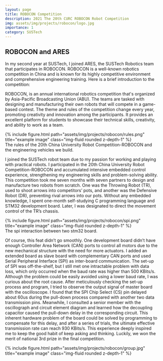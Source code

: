 ```yaml
---
layout: page
title: ROBOCON Competition
description: 2021 The 20th CURC ROBOCON Robot Competition
img: assets/img/projects/robocon/logo.jpg
importance: 1
category: SUSTech
---
```


## ROBOCON and ARES

In my second year at SUSTech, I joined ARES, the SUSTech Robotics team that participates in ROBOCON. ROBOCON is a well-known robotics competition in China and is known for its highly competitive environment and comprehensive engineering training. Here is a brief introduction to the competition:

ROBOCON, is an annual international robotics competition that's organized by Asia-Pacific Broadcasting Union (ABU). The teams are tasked with designing and manufacturing their own robots that will compete in a game-based contest. The theme and rules of the competition change every year, promoting creativity and innovation among the participants. It provides an excellent platform for students to showcase their technical skills, creativity, and ability to work as a team.

<div class="row">
    <div class="col-sm mt-3 mt-md-0">
        {% include figure.html path="assets/img/projects/robocon/rules.png" title="example image" class="img-fluid rounded z-depth-1" %}
    </div>
</div>
<div class="caption">
    The rules of the 20th China University Robot Competition-ROBOCON and the engineering vehicles we build.
</div>

I joined the SUSTech robot team due to my passion for working and playing with practical robots. I participated in the 20th China University Robot Competition-ROBOCON and accumulated intensive embedded control experience, strengthening my engineering skills and problem-solving ability. This competition took me seven months with seven partners to design and manufacture two robots from scratch. One was the Throwing Robot (TR), used to shoot arrows into competitors’ pots, and another was the Defensive Robot (DR), preventing rival arrows into our pots. Without any embedded knowledge, I spent one-month self-studying C programming language and STM32 development board. Later, I was designated to direct the movement control of the TR’s chassis.

<div class="row">
    <div class="col-sm mt-3 mt-md-0">
        {% include figure.html path="assets/img/projects/robocon/spi.png" title="example image" class="img-fluid rounded z-depth-1" %}
    </div>
</div>
<div class="caption">
    The spi interaction between two stm32 board.
</div>

Of course, this feat didn’t go smoothly. One development board didn’t have enough Controller Area Network (CAN) ports to control all motors due to the new mechanical structure with the need for more actuators. I added an extended board as slave board with complementary CAN ports and used Serial Peripheral Interface (SPI) as inter-board communication. The set-up of SPI was off-the-shelf, but I still met one intractable problem with data loss, which only occurred when the baud rate was higher than 500 KBits/s. Although the problem could be easily avoided using a lower baud rate, I was curious about the root cause. After meticulously checking the set-up process and program, I tried to observe the output signal of master board with the oscilloscope. I found that the SPI Chip Select (CS) pin delayed about 60us during the pull-down process compared with another two data transmission pins. Meanwhile, I consulted a senior member with the oscillograph and circuit element diagram and learned how the decoupling capacitor caused the pull-down delay in the corresponding circuit. This inherent hardware problem of the board could be solved by programming to compensate for this delay, and after a series of trials, the ultimate effective transmission rate can reach 930 KBits/s. This experience deeply inspired me to keep the good habit of keep asking and thinking. Luckily, we won the merit of national 3rd prize in the final competition.

<div class="row">
    <div class="col-sm mt-3 mt-md-0">
        {% include figure.html path="assets/img/projects/robocon/group.jpg" title="example image" class="img-fluid rounded z-depth-1" %}
    </div>
</div>
